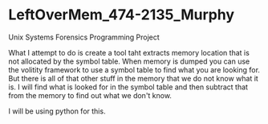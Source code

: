 LeftOverMem_474-2135_Murphy
===========================
Unix Systems Forensics Programming Project


What I attempt to do is create a tool taht extracts memory location that is not allocated by the symbol table. When memory is dumped you can use the volitity framework to use a symbol table to find what you are looking for. But there is all of that other stuff in the memory that we do not know what it is. I will find what is looked for in the symbol table and then subtract that from the memory to find out what we don't know. 

I will be using python for this.



